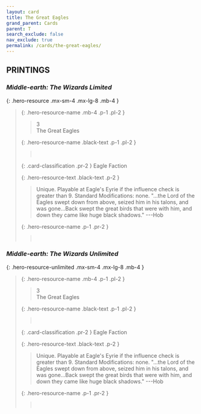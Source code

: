 ```yaml
---
layout: card
title: The Great Eagles
grand_parent: Cards
parent: T
search_exclude: false
nav_exclude: true
permalink: /cards/the-great-eagles/
---
```


## PRINTINGS


### _Middle-earth: The Wizards Limited_

{: .hero-resource .mx-sm-4 .mx-lg-8 .mb-4 }
> {: .hero-resource-name .mb-4 .p-1 .pl-2 }
> > <div class="card-mp">3</div>
> > <div class="card-name">The Great Eagles</div>
>
> {: .hero-resource-name .black-text .p-1 .pl-2 }
> > &nbsp;
>
> {: .card-classification .pr-2 }
> Eagle Faction
>
> {: .hero-resource-text .black-text .p-2 }
> > Unique. Playable at Eagle's Eyrie if the influence check is greater than 9.  Standard Modifications: none.  "...the Lord of the Eagles swept down from above, seized him in his talons, and was gone...Back swept the great birds that were with him, and down they came like huge black shadows." ---Hob 
> 
> {: .hero-resource-name .p-1 .pr-2 }
> > <div class="card-shield"></div>
> > <div class="card-corruption">&nbsp;</div>

### _Middle-earth: The Wizards Unlimited_

{: .hero-resource-unlimited .mx-sm-4 .mx-lg-8 .mb-4 }
> {: .hero-resource-name .mb-4 .p-1 .pl-2 }
> > <div class="card-mp">3</div>
> > <div class="card-name">The Great Eagles</div>
>
> {: .hero-resource-name .black-text .p-1 .pl-2 }
> > &nbsp;
>
> {: .card-classification .pr-2 }
> Eagle Faction
>
> {: .hero-resource-text .black-text .p-2 }
> > Unique. Playable at Eagle's Eyrie if the influence check is greater than 9.  Standard Modifications: none.  "...the Lord of the Eagles swept down from above, seized him in his talons, and was gone...Back swept the great birds that were with him, and down they came like huge black shadows." ---Hob 
> 
> {: .hero-resource-name .p-1 .pr-2 }
> > <div class="card-shield"></div>
> > <div class="card-corruption">&nbsp;</div>
